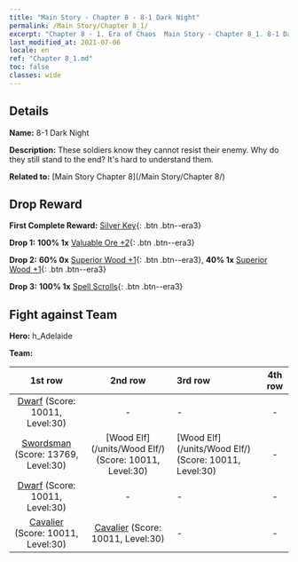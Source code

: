 ```yaml
---
title: "Main Story - Chapter 8 - 8-1 Dark Night"
permalink: /Main Story/Chapter 8_1/
excerpt: "Chapter 8 - 1. Era of Chaos  Main Story - Chapter 8_1. 8-1 Dark Night"
last_modified_at: 2021-07-06
locale: en
ref: "Chapter 8_1.md"
toc: false
classes: wide
---
```


## Details

 **Name:** 8-1 Dark Night

 **Description:** These soldiers know they cannot resist their enemy. Why do they still stand to the end? It's hard to understand them.

 **Related to:** [Main Story Chapter 8](/Main Story/Chapter 8/)

## Drop Reward

 **First Complete Reward:** [Silver Key](/Items/con_693/){: .btn .btn--era3}

 **Drop 1:** **100% 1x** [Valuable Ore +2](/Items/mat_26/){: .btn .btn--era3}

 **Drop 2:** **60% 0x** [Superior Wood +1](/Items/mat_20/){: .btn .btn--era3}, **40% 1x** [Superior Wood +1](/Items/mat_20/){: .btn .btn--era3}

 **Drop 3:** **100% 1x** [Spell Scrolls](/Items/con_694/){: .btn .btn--era3}


## Fight against Team
 **Hero:** h_Adelaide

 **Team:**


  | 1st row | 2nd row | 3rd row | 4th row |
  |:----:|:----:|:----|:----:|
  | [Dwarf](/units/Dwarf/) (Score: 10011, Level:30)  | - | - | - |
  | [Swordsman](/units/Swordsman/) (Score: 13769, Level:30)  | [Wood Elf](/units/Wood Elf/) (Score: 10011, Level:30)  | [Wood Elf](/units/Wood Elf/) (Score: 10011, Level:30)  | - |
  | [Dwarf](/units/Dwarf/) (Score: 10011, Level:30)  | - | - | - |
  | [Cavalier](/units/Cavalier/) (Score: 10011, Level:30)  | [Cavalier](/units/Cavalier/) (Score: 10011, Level:30)  | - | - |


